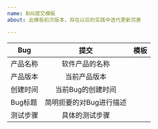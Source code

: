 ```yaml
---
name: BUG提交模板
about: 此模板初次版本，将在以后的实践中迭代更新完善

---
```


Bug|提交|模板
---|:---:|---:
| 产品名称 | 软件产品的名称 |
| 产品版本 | 当前产品版本 |
| 创建时间 | 当前Bug的创建时间 |
| Bug标题 | 简明扼要的对Bug进行描述|
| 测试步骤 | 具体的测试步骤 |
